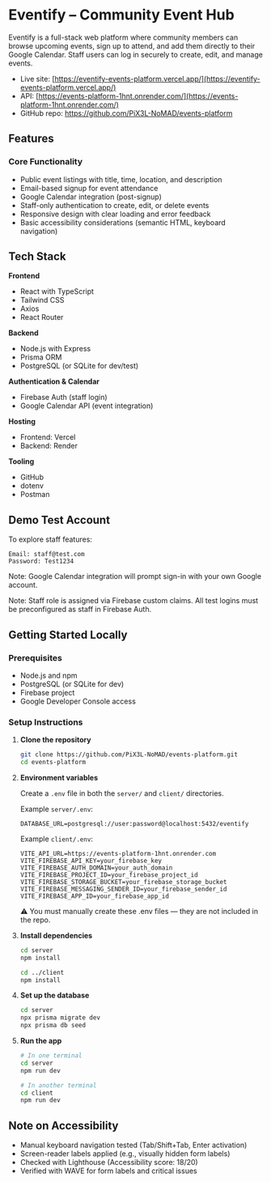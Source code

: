# Eventify – Community Event Hub

Eventify is a full-stack web platform where community members can browse upcoming events, sign up to attend, and add them directly to their Google Calendar. Staff users can log in securely to create, edit, and manage events.

- Live site: [https://eventify-events-platform.vercel.app/](https://eventify-events-platform.vercel.app/)
- API: [https://events-platform-1hnt.onrender.com/](https://events-platform-1hnt.onrender.com/) 
- GitHub repo: https://github.com/PiX3L-NoMAD/events-platform

## Features

### Core Functionality

- Public event listings with title, time, location, and description
- Email-based signup for event attendance
- Google Calendar integration (post-signup)
- Staff-only authentication to create, edit, or delete events
- Responsive design with clear loading and error feedback
- Basic accessibility considerations (semantic HTML, keyboard navigation)


## Tech Stack

**Frontend**

- React with TypeScript
- Tailwind CSS
- Axios
- React Router

**Backend**

- Node.js with Express
- Prisma ORM
- PostgreSQL (or SQLite for dev/test)

**Authentication & Calendar**

- Firebase Auth (staff login)
- Google Calendar API (event integration)

**Hosting**

- Frontend: Vercel
- Backend: Render

**Tooling**

- GitHub
- dotenv
- Postman


## Demo Test Account

To explore staff features:

```
Email: staff@test.com
Password: Test1234
```

Note: Google Calendar integration will prompt sign-in with your own Google account.

Note: Staff role is assigned via Firebase custom claims. All test logins must be preconfigured as staff in Firebase Auth.


## Getting Started Locally

### Prerequisites

- Node.js and npm
- PostgreSQL (or SQLite for dev)
- Firebase project
- Google Developer Console access


### Setup Instructions

1. **Clone the repository**
   ```bash
   git clone https://github.com/PiX3L-NoMAD/events-platform.git
   cd events-platform
   ```
2. **Environment variables**

   Create a `.env` file in both the `server/` and `client/` directories.

   Example `server/.env`:
   ```env
   DATABASE_URL=postgresql://user:password@localhost:5432/eventify
   ```

   Example `client/.env`:
   ```env
   VITE_API_URL=https://events-platform-1hnt.onrender.com
   VITE_FIREBASE_API_KEY=your_firebase_key
   VITE_FIREBASE_AUTH_DOMAIN=your_auth_domain
   VITE_FIREBASE_PROJECT_ID=your_firebase_project_id
   VITE_FIREBASE_STORAGE_BUCKET=your_firebase_storage_bucket
   VITE_FIREBASE_MESSAGING_SENDER_ID=your_firebase_sender_id
   VITE_FIREBASE_APP_ID=your_firebase_app_id
   ```
   ⚠️ You must manually create these .env files — they are not included in the repo.

3. **Install dependencies**
   ```bash
   cd server
   npm install

   cd ../client
   npm install
   ```

4. **Set up the database**
   ```bash
   cd server
   npx prisma migrate dev
   npx prisma db seed
   ```

5. **Run the app**
   ```bash
   # In one terminal
   cd server
   npm run dev
   ```

   ```bash
   # In another terminal
   cd client
   npm run dev
   ```
## Note on Accessibility

- Manual keyboard navigation tested (Tab/Shift+Tab, Enter activation)
- Screen-reader labels applied (e.g., visually hidden form labels)
- Checked with Lighthouse (Accessibility score: 18/20)
- Verified with WAVE for form labels and critical issues
